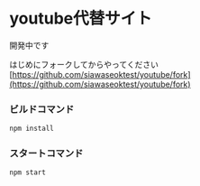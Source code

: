# youtube代替サイト
開発中です

はじめにフォークしてからやってください
[https://github.com/siawaseoktest/youtube/fork](https://github.com/siawaseoktest/youtube/fork)


### ビルドコマンド
```bash
npm install
````

### スタートコマンド

```bash
npm start
```
